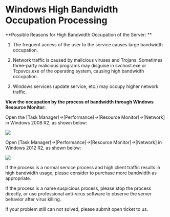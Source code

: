 # Windows High Bandwidth Occupation Processing
**Possible Reasons for High Bandwidth Occupation of the Server: **

1. The frequent access of the user to the service causes large bandwidth occupation.

2. Network traffic is caused by malicious viruses and Trojans. Sometimes three-party malicious programs may disguise in svchost.exe or Tcpsvcs.exe of the operating system, causing high bandwidth occupation.

3. Windows services (update service, etc.) may occupy higher network traffic.

**View the occupation by the process of bandwidth through Windows Resource Monitor:**

Open the [Task Manager]->[Performance]->[Resource Monitor]->[Network] in Windows 2008 R2, as shown below:

![](https://github.com/jdcloudcom/cn/blob/edit/image/Elastic-Compute/Virtual-Machine/Windows/Windows%E5%B8%A6%E5%AE%BD%E5%8D%A0%E7%94%A8%E9%AB%98%E7%9A%84%E5%A4%84%E7%90%8601.png)

Open [Task Manager]->[Performance]->[Resource Monitor]->[Network] in Windows 2012 R2, as shown below:

![](https://github.com/jdcloudcom/cn/blob/edit/image/Elastic-Compute/Virtual-Machine/Windows/Windows%E5%B8%A6%E5%AE%BD%E5%8D%A0%E7%94%A8%E9%AB%98%E7%9A%84%E5%A4%84%E7%90%8602.png)

If the process is a normal service process and high client traffic results in high bandwidth usage, please consider to purchase more bandwidth as appropriate.

If the process is a name suspicious process, please stop the process directly, or use professional anti-virus software to observe the server behavior after virus killing.

If your problem still can not solved, please submit open ticket to us.
